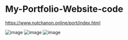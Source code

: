 # My-Portfolio-Website-code

https://www.nutchanon.online/port/index.html

![image](https://user-images.githubusercontent.com/122304913/211596805-3081e77c-74d5-4db2-a3d3-03b25491dfad.png)
![image](https://user-images.githubusercontent.com/122304913/211596855-69400458-2c5f-49c5-8f93-8a2bb49c96ec.png)
![image](https://user-images.githubusercontent.com/122304913/211596908-31652164-2702-4938-9be2-26491bb9141e.png)

